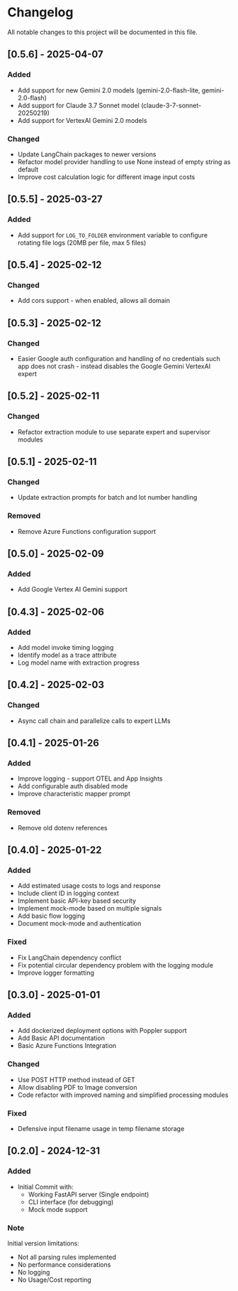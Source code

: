 # Changelog

All notable changes to this project will be documented in this file.

## [0.5.6] - 2025-04-07

### Added
- Add support for new Gemini 2.0 models (gemini-2.0-flash-lite, gemini-2.0-flash)
- Add support for Claude 3.7 Sonnet model (claude-3-7-sonnet-20250219)
- Add support for VertexAI Gemini 2.0 models

### Changed
- Update LangChain packages to newer versions
- Refactor model provider handling to use None instead of empty string as default
- Improve cost calculation logic for different image input costs

## [0.5.5] - 2025-03-27

### Added
- Add support for `LOG_TO_FOLDER` environment variable to configure rotating file logs (20MB per file, max 5 files)

## [0.5.4] - 2025-02-12

### Changed
- Add cors support - when enabled, allows all domain

## [0.5.3] - 2025-02-12

### Changed
- Easier Google auth configuration and handling of no credentials such app does not crash - instead disables the Google Gemini VertexAI expert

## [0.5.2] - 2025-02-11

### Changed
- Refactor extraction module to use separate expert and supervisor modules

## [0.5.1] - 2025-02-11

### Changed
- Update extraction prompts for batch and lot number handling

### Removed
- Remove Azure Functions configuration support

## [0.5.0] - 2025-02-09

### Added
- Add Google Vertex AI Gemini support

## [0.4.3] - 2025-02-06

### Added
- Add model invoke timing logging
- Identify model as a trace attribute
- Log model name with extraction progress

## [0.4.2] - 2025-02-03

### Changed
- Async call chain and parallelize calls to expert LLMs

## [0.4.1] - 2025-01-26

### Added
- Improve logging - support OTEL and App Insights
- Add configurable auth disabled mode
- Improve characteristic mapper prompt

### Removed
- Remove old dotenv references

## [0.4.0] - 2025-01-22

### Added
- Add estimated usage costs to logs and response
- Include client ID in logging context
- Implement basic API-key based security
- Implement mock-mode based on multiple signals
- Add basic flow logging
- Document mock-mode and authentication

### Fixed
- Fix LangChain dependency conflict
- Fix potential circular dependency problem with the logging module
- Improve logger formatting

## [0.3.0] - 2025-01-01

### Added
- Add dockerized deployment options with Poppler support
- Add Basic API documentation
- Basic Azure Functions Integration

### Changed
- Use POST HTTP method instead of GET
- Allow disabling PDF to Image conversion
- Code refactor with improved naming and simplified processing modules

### Fixed
- Defensive input filename usage in temp filename storage

## [0.2.0] - 2024-12-31

### Added
- Initial Commit with:
  - Working FastAPI server (Single endpoint)
  - CLI interface (for debugging)
  - Mock mode support

### Note
Initial version limitations:
- Not all parsing rules implemented
- No performance considerations
- No logging
- No Usage/Cost reporting

